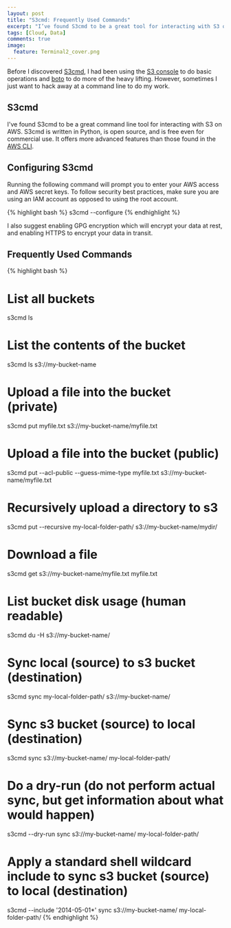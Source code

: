 ```yaml
---
layout: post
title: "S3cmd: Frequently Used Commands"
excerpt: "I’ve found S3cmd to be a great tool for interacting with S3 on AWS.  S3cmd is written in Python, is open source, and is free even for commercial use."
tags: [Cloud, Data]
comments: true
image:
  feature: Terminal2_cover.png
---
```


Before I discovered [S3cmd](http://s3tools.org/s3cmd), I had been using the [S3 console](http://aws.amazon.com/console/) to do basic operations and [boto](https://boto.readthedocs.org/en/latest/) to do more of the heavy lifting.  However, sometimes I just want to hack away at a command line to do my work.

## S3cmd

I've found S3cmd to be a great command line tool for interacting with S3 on AWS.  S3cmd is written in Python, is open source, and is free even for commercial use.  It offers more advanced features than those found in the [AWS CLI](http://aws.amazon.com/cli/).

## Configuring S3cmd

Running the following command will prompt you to enter your AWS access and AWS secret keys. To follow security best practices, make sure you are using an IAM account as opposed to using the root account.

{% highlight bash %}
s3cmd --configure
{% endhighlight %}

I also suggest enabling GPG encryption which will encrypt your data at rest, and enabling HTTPS to encrypt your data in transit.

## Frequently Used Commands

{% highlight bash %}
# List all buckets
s3cmd ls

# List the contents of the bucket
s3cmd ls s3://my-bucket-name

# Upload a file into the bucket (private)
s3cmd put myfile.txt s3://my-bucket-name/myfile.txt

# Upload a file into the bucket (public)
s3cmd put --acl-public --guess-mime-type myfile.txt s3://my-bucket-name/myfile.txt

# Recursively upload a directory to s3
s3cmd put --recursive my-local-folder-path/ s3://my-bucket-name/mydir/

# Download a file
s3cmd get s3://my-bucket-name/myfile.txt myfile.txt

# List bucket disk usage (human readable)
s3cmd du -H s3://my-bucket-name/

# Sync local (source) to s3 bucket (destination)
s3cmd sync my-local-folder-path/ s3://my-bucket-name/

# Sync s3 bucket (source) to local (destination)
s3cmd sync s3://my-bucket-name/ my-local-folder-path/

# Do a dry-run (do not perform actual sync, but get information about what would happen)
s3cmd --dry-run sync s3://my-bucket-name/ my-local-folder-path/

# Apply a standard shell wildcard include to sync s3 bucket (source) to local (destination)
s3cmd --include '2014-05-01*' sync s3://my-bucket-name/ my-local-folder-path/
{% endhighlight %}